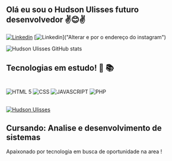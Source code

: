## Olá eu sou o Hudson Ulisses futuro desenvolvedor ✌️😊✌️

[![Linkedin](https://img.shields.io/badge/LinkedIn-0077B5?style=for-the-badge&logo=linkedin&logoColor=white)](linkedin.com/in/hudson-ulisses-souza-a22252116)
[![Linkedin](https://img.shields.io/badge/Instagram-E4405F?style=for-the-badge&logo=instagram&logoColor=white)]("Alterar e por o endereço do instagram")

![Hudson Ulisses GitHub stats](https://github-readme-stats.vercel.app/api?username=Hudson9103&show_icons=true&theme=tokyonight)


## Tecnologias em estudo! 📖 📚
<div style="display_block"><br/>
  <img aling="center" alt="HTML 5" src="https://img.shields.io/badge/HTML5-E34F26?style=for-the-badge&logo=html5&logoColor=white">
  <img aling="center" alt="CSS" src="https://img.shields.io/badge/CSS3-1572B6?style=for-the-badge&logo=css3&logoColor=white">
  <img aling="center" alt="JAVASCRIPT" src="https://img.shields.io/badge/JavaScript-323330?style=for-the-badge&logo=javascript&logoColor=F7DF1E">
  <img aling="center" alt="PHP" src="https://img.shields.io/badge/PHP-777BB4?style=for-the-badge&logo=php&logoColor=white">
</div>
<br>

  [![Hudson Ulisses](https://github-readme-stats.vercel.app/api/top-langs/?username=Hudson9103&langs_count=8)](https://github.com/anuraghazra/github-readme-stats)
  ## Cursando: Analise e desenvolvimento de sistemas
Apaixonado por tecnologia em busca de oportunidade na area !
